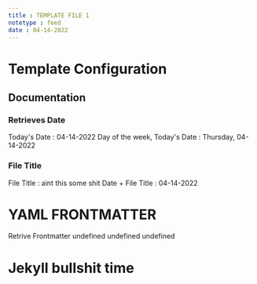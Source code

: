 ```yaml
---
title : TEMPLATE FILE 1
notetype : feed
date : 04-14-2022
---
```


# Template Configuration

## Documentation 
### Retrieves Date
Today's Date :  04-14-2022
Day of the week, Today's Date : Thursday, 04-14-2022

### File Title
File Title : aint this some shit
Date + File Title : 04-14-2022


# YAML FRONTMATTER

Retrive Frontmatter 
undefined
undefined
undefined

# Jekyll bullshit time
